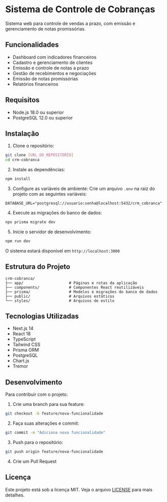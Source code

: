 # Sistema de Controle de Cobranças

Sistema web para controle de vendas a prazo, com emissão e gerenciamento de notas promissórias.

## Funcionalidades

- Dashboard com indicadores financeiros
- Cadastro e gerenciamento de clientes
- Emissão e controle de notas a prazo
- Gestão de recebimentos e negociações
- Emissão de notas promissórias
- Relatórios financeiros

## Requisitos

- Node.js 18.0 ou superior
- PostgreSQL 12.0 ou superior

## Instalação

1. Clone o repositório:
```bash
git clone [URL_DO_REPOSITORIO]
cd crm-cobranca
```

2. Instale as dependências:
```bash
npm install
```

3. Configure as variáveis de ambiente:
Crie um arquivo `.env` na raiz do projeto com as seguintes variáveis:
```env
DATABASE_URL="postgresql://usuario:senha@localhost:5432/crm_cobranca"
```

4. Execute as migrações do banco de dados:
```bash
npx prisma migrate dev
```

5. Inicie o servidor de desenvolvimento:
```bash
npm run dev
```

O sistema estará disponível em `http://localhost:3000`

## Estrutura do Projeto

```
crm-cobranca/
├── app/                    # Páginas e rotas da aplicação
├── components/             # Componentes React reutilizáveis
├── prisma/                 # Modelos e migrações do banco de dados
├── public/                 # Arquivos estáticos
└── styles/                 # Arquivos de estilo
```

## Tecnologias Utilizadas

- Next.js 14
- React 18
- TypeScript
- Tailwind CSS
- Prisma ORM
- PostgreSQL
- Chart.js
- Tremor

## Desenvolvimento

Para contribuir com o projeto:

1. Crie uma branch para sua feature:
```bash
git checkout -b feature/nova-funcionalidade
```

2. Faça suas alterações e commit:
```bash
git commit -m "Adiciona nova funcionalidade"
```

3. Push para o repositório:
```bash
git push origin feature/nova-funcionalidade
```

4. Crie um Pull Request

## Licença

Este projeto está sob a licença MIT. Veja o arquivo [LICENSE](LICENSE) para mais detalhes. 